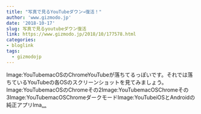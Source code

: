 ```yaml
---
title: "写真で見るYouTubeダウン→復活！"
author: 'www.gizmodo.jp'
date: '2018-10-17'
slug: 写真で見るyoutubeダウン復活
link: https://www.gizmodo.jp/2018/10/177578.html
categories:
- bloglink
tags:
  - gizmodojp
---
```


Image:YouTubemacOSのChromeYouTubeが落ちてるっぽいです。それでは落ちているYouTubeの各OSのスクリーンショットを見てみましょう。Image:YouTubemacOSのChromeその2Image:YouTubemacOSChromeその3Image:YouTubemacOSChromeダークモードImage:YouTubeiOSとAndroidの純正アプリIma[... <i class="fas fa-external-link-alt"></i>](https://www.gizmodo.jp/2018/10/177578.html)

